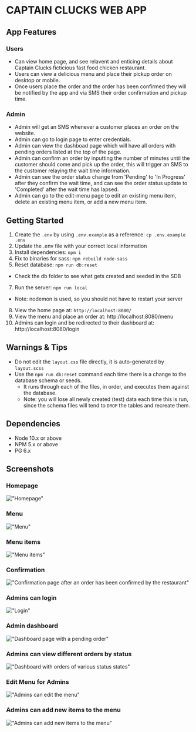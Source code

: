 CAPTAIN CLUCKS WEB APP
=========

## App Features

### Users
- Can view home page, and see relavent and enticing details about Captain Clucks ficticious fast food chicken restaurant.
- Users can view a delicious menu and place their pickup order on desktop or mobile.
- Once users place the order and the order has been confirmed they will be notified by the app and via SMS their order confirmation and pickup time.

### Admin
- Admin will get an SMS whenever a customer places an order on the website.
- Admin can go to login page to enter credentials.
- Admin can view the dashboad page which will have all orders with pending orders listed at the top of the page.
- Admin can confirm an order by inputting the number of minutes until the customer should come and pick up the order, this will trigger an SMS to the customer relaying the wait time information. 
- Admin can see the order status change from 'Pending' to 'In Progress' after they confirm the wait time, and can see the order status update to 'Completed' after the wait time has lapsed.
- Admin can go to the edit-menu page to edit an existing menu item, delete an existing menu item, or add a new menu item.


## Getting Started

1. Create the `.env` by using `.env.example` as a reference: `cp .env.example .env`
2. Update the .env file with your correct local information 
3. Install dependencies: `npm i`
4. Fix to binaries for sass: `npm rebuild node-sass`
5. Reset database: `npm run db:reset`
  - Check the db folder to see what gets created and seeded in the SDB
7. Run the server: `npm run local`
  - Note: nodemon is used, so you should not have to restart your server
8. View the home page at: `http://localhost:8080/`
9. View the menu and place an order at: http://localhost:8080/menu
10. Admins can login and be redirected to their dashboard at: http://localhost:8080/login


## Warnings & Tips

- Do not edit the `layout.css` file directly, it is auto-generated by `layout.scss` 
- Use the `npm run db:reset` command each time there is a change to the database schema or seeds. 
  - It runs through each of the files, in order, and executes them against the database. 
  - Note: you will lose all newly created (test) data each time this is run, since the schema files will tend to `DROP` the tables and recreate them.

## Dependencies

- Node 10.x or above
- NPM 5.x or above
- PG 6.x

## Screenshots

### Homepage
!["Homepage"](https://raw.githubusercontent.com/SaraIrving/Midterm/orders/public/photos/screenshots/home-page.jpg)

### Menu
!["Menu"](https://raw.githubusercontent.com/SaraIrving/Midterm/orders/public/photos/screenshots/menu.png)

### Menu items
!["Menu items"](https://raw.githubusercontent.com/SaraIrving/Midterm/orders/public/photos/screenshots/menu2.png)

### Confirmation
!["Confirmation page after an order has been confirmed by the restaurant"](https://raw.githubusercontent.com/SaraIrving/Midterm/orders/public/photos/screenshots/confirmation.png)

### Admins can login
!["Login"](https://raw.githubusercontent.com/SaraIrving/Midterm/orders/public/photos/screenshots/login.png)

### Admin dashboard
!["Dashboard page with a pending order"](https://raw.githubusercontent.com/SaraIrving/Midterm/orders/public/photos/screenshots/dashboard.png)

### Admins can view different orders by status
!["Dashboard with orders of various status states"](https://raw.githubusercontent.com/SaraIrving/Midterm/orders/public/photos/screenshots/dashboard2.png)

### Edit Menu for Admins
!["Admins can edit the menu"](https://github.com/SaraIrving/Midterm/blob/orders/public/photos/screenshots/edit-menu.png?raw=true)

### Admins can add new items to the menu
!["Admins can add new items to the menu"](https://github.com/SaraIrving/Midterm/blob/orders/public/photos/screenshots/eidt-menu2.png?raw=true)



